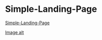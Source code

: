 # Simple-Landing-Page 

[Simple-Landing-Page](https://a-zhukovets.github.io/Simple-Landing-Page/)

[Image alt](https://github.com/a-zhukovets/Simple-Landing-Page/blob/main/layout.jpg)
